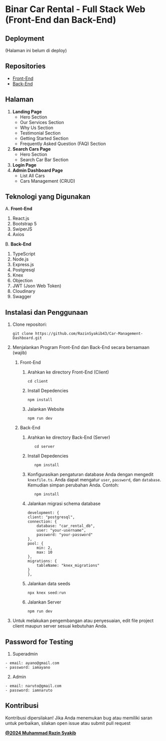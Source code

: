 # Binar Car Rental - Full Stack Web (Front-End dan Back-End)

## Deployment

(Halaman ini belum di deploy)

## Repositories
- [Front-End](https://github.com/RazinSyakib43/Car-Management-Dashboard/tree/Challenge-8-(Client))
- [Back-End](https://github.com/RazinSyakib43/Car-Management-Dashboard/tree/Challenge-8-(Server))

## Halaman

1. **Landing Page**
   - Hero Section
   - Our Services Section
   - Why Us Section
   - Testimonial Section
   - Getting Started Section
   - Frequently Asked Question (FAQ) Section
2. **Search Cars Page**
   - Hero Section
   - Search Car Bar Section
3. **Login Page**
4. **Admin Dashboard Page**
   * List All Cars
   * Cars Management (CRUD)

## Teknologi yang Digunakan

A. **Front-End**

1. React.js
2. Bootstrap 5
3. SwiperJS
4. Axios

B. **Back-End**

1. TypeScript
2. Node.js
3. Express.js
4. Postgresql
5. Knex
6. Objection
7. JWT (Json Web Token)
8. Cloudinary
9. Swagger

## Instalasi dan Penggunaan

1. Clone repositori:

   ```
   git clone https://github.com/RazinSyakib43/Car-Management-Dashboard.git
   ```
2. Menjalankan Program Front-End dan Back-End secara bersamaan (wajib)

   1. Front-End

      1. Arahkan ke directory Front-End (Client)

         ```
         cd client
         ```
      2. Install Depedencies

         ```
         npm install
         ```
      3. Jalankan Website

         ```
         npm run dev
         ```
   2. Back-End

      1. Arahkan ke directory Back-End (Server)

         ```
            cd server
         ```
      2. Install Depedencies

         ```
            npm install
         ```
      3. Konfigurasikan pengaturan database Anda dengan mengedit `knexfile.ts`. Anda dapat mengatur `user`, `password`, dan `database`. Kemudian simpan perubahan Anda. Contoh:
         ```
            npm install
         ```
      4. Jalankan migrasi schema database
            ```
            development: {
            client: "postgresql",
            connection: {
                database: "car_rental_db",
                user: "your-username",
                password: "your-password"
            },
            pool: {
                min: 2,
                max: 10
            },
            migrations: {
                tableName: "knex_migrations"
            }
            },
            ```
      6. Jalankan data seeds
            ```
            npx knex seed:run
            ```
      7. Jalankan Server
         ```
         npm run dev
         ```


3. Untuk melakukan pengembangan atau penyesuaian, edit file project client maupun server sesuai kebutuhan Anda.

## Password for Testing

1. Superadmin

```
- email: ayano@gmail.com
- password: iamayano
```

2. Admin

```
- email: naruto@gmail.com
- password: iamnaruto
```

## Kontribusi

Kontribusi dipersilakan! Jika Anda menemukan bug atau memiliki saran untuk perbaikan, silakan open issue atau submit pull request

[**@2024 Muhammad Razin Syakib**](https://www.linkedin.com/in/muhammad-razin-syakib/)

